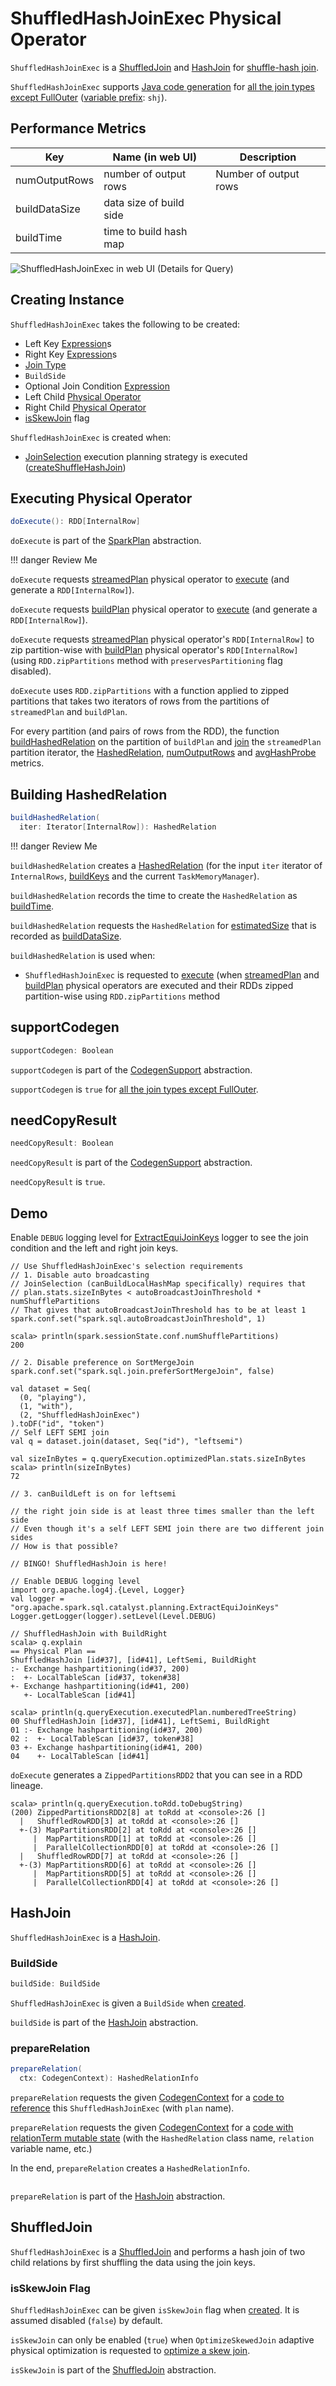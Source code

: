 # ShuffledHashJoinExec Physical Operator

`ShuffledHashJoinExec` is a [ShuffledJoin](#ShuffledJoin) and [HashJoin](#HashJoin) for [shuffle-hash join](#doExecute).

`ShuffledHashJoinExec` supports [Java code generation](CodegenSupport.md) for [all the join types except FullOuter](#supportCodegen) ([variable prefix](CodegenSupport.md#variablePrefix): `shj`).

## <span id="metrics"> Performance Metrics

Key            | Name (in web UI)        | Description
---------------|-------------------------|---------
 numOutputRows | number of output rows   | Number of output rows
 buildDataSize | data size of build side |
 buildTime     | time to build hash map  |

![ShuffledHashJoinExec in web UI (Details for Query)](../images/spark-sql-ShuffledHashJoinExec-webui-query-details.png)

## Creating Instance

`ShuffledHashJoinExec` takes the following to be created:

* <span id="leftKeys"> Left Key [Expression](../expressions/Expression.md)s
* <span id="rightKeys"> Right Key [Expression](../expressions/Expression.md)s
* <span id="joinType"> [Join Type](../joins.md#join-types)
* <span id="buildSide"> `BuildSide`
* <span id="condition"> Optional Join Condition [Expression](../expressions/Expression.md)
* <span id="left"> Left Child [Physical Operator](SparkPlan.md)
* <span id="right"> Right Child [Physical Operator](SparkPlan.md)
* [isSkewJoin](#isSkewJoin) flag

`ShuffledHashJoinExec` is created when:

* [JoinSelection](../execution-planning-strategies/JoinSelection.md) execution planning strategy is executed ([createShuffleHashJoin](../execution-planning-strategies/JoinSelection.md#createShuffleHashJoin))

## <span id="doExecute"> Executing Physical Operator

```scala
doExecute(): RDD[InternalRow]
```

`doExecute` is part of the [SparkPlan](SparkPlan.md#doExecute) abstraction.

!!! danger
    Review Me

`doExecute` requests [streamedPlan](HashJoin.md#streamedPlan) physical operator to [execute](SparkPlan.md#execute) (and generate a `RDD[InternalRow]`).

`doExecute` requests [buildPlan](HashJoin.md#buildPlan) physical operator to [execute](SparkPlan.md#execute) (and generate a `RDD[InternalRow]`).

`doExecute` requests [streamedPlan](HashJoin.md#streamedPlan) physical operator's `RDD[InternalRow]` to zip partition-wise with [buildPlan](HashJoin.md#buildPlan) physical operator's `RDD[InternalRow]` (using `RDD.zipPartitions` method with `preservesPartitioning` flag disabled).

`doExecute` uses `RDD.zipPartitions` with a function applied to zipped partitions that takes two iterators of rows from the partitions of `streamedPlan` and `buildPlan`.

For every partition (and pairs of rows from the RDD), the function [buildHashedRelation](#buildHashedRelation) on the partition of `buildPlan` and [join](HashJoin.md#join) the `streamedPlan` partition iterator, the [HashedRelation](HashedRelation.md), [numOutputRows](#numOutputRows) and [avgHashProbe](#avgHashProbe) metrics.

## <span id="buildHashedRelation"> Building HashedRelation

```scala
buildHashedRelation(
  iter: Iterator[InternalRow]): HashedRelation
```

!!! danger
    Review Me

`buildHashedRelation` creates a [HashedRelation](HashedRelation.md#apply) (for the input `iter` iterator of `InternalRows`, [buildKeys](HashJoin.md#buildKeys) and the current `TaskMemoryManager`).

`buildHashedRelation` records the time to create the `HashedRelation` as [buildTime](#buildTime).

`buildHashedRelation` requests the `HashedRelation` for [estimatedSize](../KnownSizeEstimation.md#estimatedSize) that is recorded as [buildDataSize](#buildDataSize).

`buildHashedRelation` is used when:

* `ShuffledHashJoinExec` is requested to [execute](#doExecute) (when [streamedPlan](HashJoin.md#streamedPlan) and [buildPlan](HashJoin.md#buildPlan) physical operators are executed and their RDDs zipped partition-wise using `RDD.zipPartitions` method

## <span id="supportCodegen"> supportCodegen

```scala
supportCodegen: Boolean
```

`supportCodegen` is part of the [CodegenSupport](CodegenSupport.md#supportCodegen) abstraction.

`supportCodegen` is `true` for [all the join types except FullOuter](../joins.md#join-types).

## <span id="needCopyResult"> needCopyResult

```scala
needCopyResult: Boolean
```

`needCopyResult` is part of the [CodegenSupport](CodegenSupport.md#needCopyResult) abstraction.

`needCopyResult` is `true`.

## Demo

Enable `DEBUG` logging level for [ExtractEquiJoinKeys](../ExtractEquiJoinKeys.md#logging) logger to see the join condition and the left and right join keys.

```text
// Use ShuffledHashJoinExec's selection requirements
// 1. Disable auto broadcasting
// JoinSelection (canBuildLocalHashMap specifically) requires that
// plan.stats.sizeInBytes < autoBroadcastJoinThreshold * numShufflePartitions
// That gives that autoBroadcastJoinThreshold has to be at least 1
spark.conf.set("spark.sql.autoBroadcastJoinThreshold", 1)

scala> println(spark.sessionState.conf.numShufflePartitions)
200

// 2. Disable preference on SortMergeJoin
spark.conf.set("spark.sql.join.preferSortMergeJoin", false)

val dataset = Seq(
  (0, "playing"),
  (1, "with"),
  (2, "ShuffledHashJoinExec")
).toDF("id", "token")
// Self LEFT SEMI join
val q = dataset.join(dataset, Seq("id"), "leftsemi")

val sizeInBytes = q.queryExecution.optimizedPlan.stats.sizeInBytes
scala> println(sizeInBytes)
72

// 3. canBuildLeft is on for leftsemi

// the right join side is at least three times smaller than the left side
// Even though it's a self LEFT SEMI join there are two different join sides
// How is that possible?

// BINGO! ShuffledHashJoin is here!

// Enable DEBUG logging level
import org.apache.log4j.{Level, Logger}
val logger = "org.apache.spark.sql.catalyst.planning.ExtractEquiJoinKeys"
Logger.getLogger(logger).setLevel(Level.DEBUG)

// ShuffledHashJoin with BuildRight
scala> q.explain
== Physical Plan ==
ShuffledHashJoin [id#37], [id#41], LeftSemi, BuildRight
:- Exchange hashpartitioning(id#37, 200)
:  +- LocalTableScan [id#37, token#38]
+- Exchange hashpartitioning(id#41, 200)
   +- LocalTableScan [id#41]

scala> println(q.queryExecution.executedPlan.numberedTreeString)
00 ShuffledHashJoin [id#37], [id#41], LeftSemi, BuildRight
01 :- Exchange hashpartitioning(id#37, 200)
02 :  +- LocalTableScan [id#37, token#38]
03 +- Exchange hashpartitioning(id#41, 200)
04    +- LocalTableScan [id#41]
```

`doExecute` generates a `ZippedPartitionsRDD2` that you can see in a RDD lineage.

```text
scala> println(q.queryExecution.toRdd.toDebugString)
(200) ZippedPartitionsRDD2[8] at toRdd at <console>:26 []
  |   ShuffledRowRDD[3] at toRdd at <console>:26 []
  +-(3) MapPartitionsRDD[2] at toRdd at <console>:26 []
     |  MapPartitionsRDD[1] at toRdd at <console>:26 []
     |  ParallelCollectionRDD[0] at toRdd at <console>:26 []
  |   ShuffledRowRDD[7] at toRdd at <console>:26 []
  +-(3) MapPartitionsRDD[6] at toRdd at <console>:26 []
     |  MapPartitionsRDD[5] at toRdd at <console>:26 []
     |  ParallelCollectionRDD[4] at toRdd at <console>:26 []
```

## <span id="HashJoin"> HashJoin

`ShuffledHashJoinExec` is a [HashJoin](HashJoin.md).

### <span id="buildSide"> BuildSide

```scala
buildSide: BuildSide
```

`ShuffledHashJoinExec` is given a `BuildSide` when [created](#creating-instance).

`buildSide` is part of the [HashJoin](HashJoin.md#buildSide) abstraction.

### <span id="prepareRelation"> prepareRelation

```scala
prepareRelation(
  ctx: CodegenContext): HashedRelationInfo
```

`prepareRelation` requests the given [CodegenContext](../whole-stage-code-generation/CodegenContext.md) for a [code to reference](../whole-stage-code-generation/CodegenContext.md#addReferenceObj) this `ShuffledHashJoinExec` (with `plan` name).

`prepareRelation` requests the given [CodegenContext](../whole-stage-code-generation/CodegenContext.md) for a [code with relationTerm mutable state](../whole-stage-code-generation/CodegenContext.md#addMutableState) (with the `HashedRelation` class name, `relation` variable name, etc.)

In the end, `prepareRelation` creates a `HashedRelationInfo`.

```text
```

`prepareRelation` is part of the [HashJoin](HashJoin.md#prepareRelation) abstraction.

## <span id="ShuffledJoin"> ShuffledJoin

`ShuffledHashJoinExec` is a [ShuffledJoin](ShuffledJoin.md) and performs a hash join of two child relations by first shuffling the data using the join keys.

### <span id="isSkewJoin"> isSkewJoin Flag

`ShuffledHashJoinExec` can be given `isSkewJoin` flag when [created](#creating-instance). It is assumed disabled (`false`) by default.

`isSkewJoin` can only be enabled (`true`) when `OptimizeSkewedJoin` adaptive physical optimization is requested to [optimize a skew join](../physical-optimizations/OptimizeSkewedJoin.md#optimizeSkewJoin).

`isSkewJoin` is part of the [ShuffledJoin](ShuffledJoin.md#isSkewJoin) abstraction.
